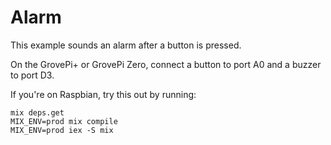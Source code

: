 # Alarm

This example sounds an alarm after a button is pressed.

On the GrovePi+ or GrovePi Zero, connect a button to port A0
and a buzzer to port D3.

If you're on Raspbian, try this out by running:
```
mix deps.get
MIX_ENV=prod mix compile
MIX_ENV=prod iex -S mix
```
